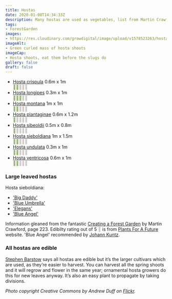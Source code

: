 ```yaml
---
title: Hostas
date: 2020-01-08T14:34:33Z
description: Many hostas are used as vegetables, list from Martin Crawford’s ‘Creating a Forest Garden’
tags: 
- ForestGarden
images: 
- https://res.cloudinary.com/growdigital/image/upload/v1578523263/hostas-133926488.jpg
imageAlt:
- Green curled mass of hosta shoots
imageCap:
- Hosta shoots, eat them before the slugs do
gallery: false
draft: false
---
```


* [Hosta crispula](https://pfaf.org/user/plant.aspx?latinname=Hosta+crispula) 0.6m x 1m  
<span style="color:#6C9C3A;"></span><span style="color:#BCB5B5"></span>
* [Hosta longipes](https://pfaf.org/user/plant.aspx?latinname=Hosta+longipes) 0.3m x 1m  
<span style="color:#6C9C3A;"></span><span style="color:#BCB5B5"></span>
* [Hosta montana](https://pfaf.org/user/Plant.aspx?LatinName=Hosta+montana) 1m x 1m  
<span style="color:#6C9C3A;"></span><span style="color:#BCB5B5"></span>
* [Hosta plantaginae](https://pfaf.org/user/plant.aspx?latinname=Hosta+plantaginae) 0.6m x 1.2m  
<span style="color:#6C9C3A;"></span><span style="color:#BCB5B5"></span>
* [Hosta sibeoldii](https://pfaf.org/user/Plant.aspx?LatinName=Hosta+sieboldii) 0.5m x 0.8m  
<span style="color:#6C9C3A;"></span><span style="color:#BCB5B5"></span>
* [Hosta sieboldiana](https://pfaf.org/user/plant.aspx?latinname=Hosta+sieboldiana) 1m x 1.5m  
<span style="color:#6C9C3A;"></span><span style="color:#BCB5B5"></span>
* [Hosta undulata](https://pfaf.org/user/plant.aspx?latinname=Hosta+undulata) 0.3m x 1m   
<span style="color:#6C9C3A;"></span><span style="color:#BCB5B5"></span>
* [Hosta ventricosa](https://pfaf.org/user/plant.aspx?latinname=Hosta+ventricosa) 0.6m x 1m  
<span style="color:#6C9C3A;"></span><span style="color:#BCB5B5"></span>

### Large leaved hostas

Hosta sieboldiana:

* ['Big Daddy'](https://www.rhs.org.uk/Plants/75241/Hosta-Big-Daddy-(sieboldiana-hybrid)-(v)/Details)
* ['Blue Umbrella'](https://www.rhs.org.uk/Plants/92320/Hosta-Blue-Umbrellas-(sieboldiana-hybrid)/Details)
* ['Elegans'](https://www.rhs.org.uk/Plants/99289/Hosta-sieboldiana-var-elegans/Details)
* ['Blue Angel'](https://www.rhs.org.uk/Plants/67486/Hosta-Blue-Angel-(sieboldiana)/Details)

Information gleaned from the fantastic [Creating a Forest Garden](https://www.agroforestry.co.uk/product/creating-a-forest-garden-2/) by Martin Crawford, page 223. Edibilty rating out of 5 <span style="color:#BCB5B5"></span> is from [Plants For A Future](https://pfaf.org/) website. 'Blue Angel' recommended by [Johann Kuntz](https://johannsgarden.square.site).

### All hostas are edible

[Stephen Barstow](http://www.edimentals.com/) says all hostas are edible but it’s the larger cultivars which are used, as they’re easier to harvest. You can harvest all the spring shoots and it will regrow and flower in the same year; ornamental hosta growers do this for new leaves anyway. It’s also an easy plant to propagate by taking divisions.

_Photo copyright Creative Commons by Andrew Duff on [Flickr](https://flickr.com/photos/deadhorse/133926488)._
